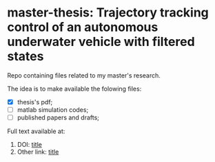 # master-thesis: **Trajectory tracking control of an autonomous underwater vehicle with filtered states**
Repo containing files related to my master's research.


The idea is to make available the folowing files:
- [x] thesis's pdf;
- [ ] matlab simulation codes;
- [ ] published papers and drafts;

Full text available at:
1. DOI: [title](https://doi.org/10.47749/T/UNICAMP.2016.972559 )
2. Other link: [title](https://hdl.handle.net/20.500.12733/1629177 )
